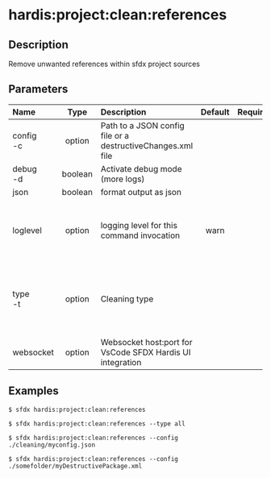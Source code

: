 <!-- This file has been generated with command 'sfdx hardis:doc:plugin:generate'. Please do not update it manually or it may be overwritten -->
# hardis:project:clean:references

## Description

Remove unwanted references within sfdx project sources

## Parameters

|Name|Type|Description|Default|Required|Options|
|:---|:--:|:----------|:-----:|:------:|:-----:|
|config<br/>-c|option|Path to a JSON config file or a destructiveChanges.xml file||||
|debug<br/>-d|boolean|Activate debug mode (more logs)||||
|json|boolean|format output as json||||
|loglevel|option|logging level for this command invocation|warn||trace<br/>debug<br/>info<br/>warn<br/>error<br/>fatal|
|type<br/>-t|option|Cleaning type|||all<br/>caseentitlement<br/>dashboards<br/>datadotcom<br/>destructivechanges<br/>localfields<br/>productrequest|
|websocket|option|Websocket host:port for VsCode SFDX Hardis UI integration||||

## Examples

```shell
$ sfdx hardis:project:clean:references
```

```shell
$ sfdx hardis:project:clean:references --type all
```

```shell
$ sfdx hardis:project:clean:references --config ./cleaning/myconfig.json
```

```shell
$ sfdx hardis:project:clean:references --config ./somefolder/myDestructivePackage.xml
```


